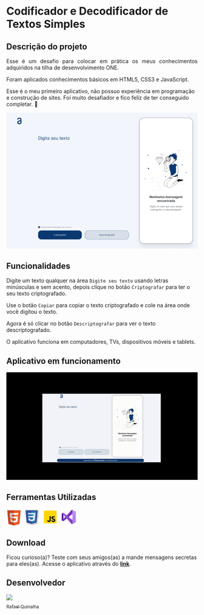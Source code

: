 # <h1>Codificador e Decodificador de Textos Simples</h1>

<h2>Descrição do projeto</h2>

<p align="justify">
 Esse é um desafio para colocar em prática os meus conhecimentos adquiridos na tilha de desenvolvimento ONE.</p>
<p>Foram aplicados conhecimentos básicos em HTML5, CSS3 e JavaScript.</p>
<p>Esse é o meu primeiro aplicativo, não possuo experiência em programação e construção de sites. Foi muito desafiador e fico feliz de ter conseguido completar. 💪</p>

<div align="center">

![Decodificador](imagens_README/app_print.png)

</div>

## Funcionalidades

Digite um texto qualquer na área `Digite seu texto` usando letras minúsculas e sem acento, depois clique no botão `Criptografar` para ter o seu texto criptografado.

Use o botão `Copiar` para copiar o texto criptografado e cole na área onde você digitou o texto.

Agora é só clicar no botão `Descriptografar` para ver o texto descriptografado.

O aplicativo funciona em computadores, TVs, dispositivos móveis e tablets.

## Aplicativo em funcionamento

<div align="center">

![Funcionando no PC](imagens_README/videoapp.gif)

  </div>

###

## Ferramentas Utilizadas

<a href="https://www.w3.org/TR/2011/WD-html5-20110405/index.html" target="_blank"> <img src="imagens_README/HTML5.png" width="40" height="40"/></a> <a href="https://www.w3.org/Style/CSS/Overview.en.html" target="_blank"> <img src="imagens_README/CSS3.png"  width="45" height="45"/></a> <a href="https://developer.mozilla.org/pt-BR/docs/Web/JavaScript" target="_blank"><img src="imagens_README/JS.png" alt="firebase" width="45" height="45"/></a> <a href="https://code.visualstudio.com/" target="_blank"><img src="imagens_README/vsc.svg" alt="firebase" width="45" height="45"/></a>

## Download

Ficou curioso(a)? Teste com seus amigos(as) a mande mensagens secretas para eles(as). Acesse o aplicativo através do <a href="https://decodificador-de-texto-alura-challenges-oracle-one.vercel.app/" target="_blank"><strong>link</strong></a>.

## Desenvolvedor

[<img src="https://avatars.githubusercontent.com/u/173571909?s=400&v=4" width=115><br><sub>Rafael Quinalha</sub>](https://github.com/rquinalha)
